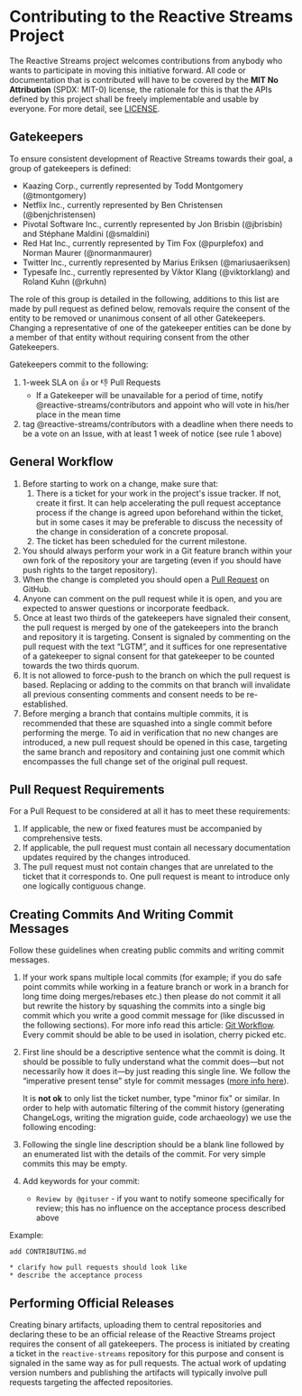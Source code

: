 # Contributing to the Reactive Streams Project

The Reactive Streams project welcomes contributions from anybody who wants to participate in moving this initiative forward. All code or documentation that is contributed will have to be covered by the **MIT No Attribution** (SPDX: MIT-0) license, the rationale for this is that the APIs defined by this project shall be freely implementable and usable by everyone. For more detail, see [LICENSE](https://github.com/reactive-streams/reactive-streams-jvm/blob/master/LICENSE).

## Gatekeepers

To ensure consistent development of Reactive Streams towards their goal, a group of gatekeepers is defined:

* Kaazing Corp., currently represented by Todd Montgomery (@tmontgomery)
* Netflix Inc., currently represented by Ben Christensen (@benjchristensen)
* Pivotal Software Inc., currently represented by Jon Brisbin (@jbrisbin) and Stéphane Maldini (@smaldini)
* Red Hat Inc., currently represented by Tim Fox (@purplefox) and Norman Maurer (@normanmaurer)
* Twitter Inc., currently represented by Marius Eriksen (@mariusaeriksen)
* Typesafe Inc., currently represented by Viktor Klang (@viktorklang) and Roland Kuhn (@rkuhn)

The role of this group is detailed in the following, additions to this list are made by pull request as defined below, removals require the consent of the entity to be removed or unanimous consent of all other Gatekeepers. Changing a representative of one of the gatekeeper entities can be done by a member of that entity without requiring consent from the other Gatekeepers.

Gatekeepers commit to the following:

1. 1-week SLA on :+1: or :-1: Pull Requests
   * If a Gatekeeper will be unavailable for a period of time, notify @reactive-streams/contributors and appoint who will vote in his/her place in the mean time
2. tag @reactive-streams/contributors with a deadline when there needs to be a vote on an Issue,
    with at least 1 week of notice (see rule 1 above)

## General Workflow

1. Before starting to work on a change, make sure that:
    1. There is a ticket for your work in the project's issue tracker. If not, create it first. It can help accelerating the pull request acceptance process if the change is agreed upon beforehand within the ticket, but in some cases it may be preferable to discuss the necessity of the change in consideration of a concrete proposal.
    2. The ticket has been scheduled for the current milestone.
2. You should always perform your work in a Git feature branch within your own fork of the repository your are targeting (even if you should have push rights to the target repository).
3. When the change is completed you should open a [Pull Request](https://help.github.com/articles/using-pull-requests) on GitHub.
4. Anyone can comment on the pull request while it is open, and you are expected to answer questions or incorporate feedback.
5. Once at least two thirds of the gatekeepers have signaled their consent, the pull request is merged by one of the gatekeepers into the branch and repository it is targeting. Consent is signaled by commenting on the pull request with the text “LGTM”, and it suffices for one representative of a gatekeeper to signal consent for that gatekeeper to be counted towards the two thirds quorum.
6. It is not allowed to force-push to the branch on which the pull request is based. Replacing or adding to the commits on that branch will invalidate all previous consenting comments and consent needs to be re-established.
7. Before merging a branch that contains multiple commits, it is recommended that these are squashed into a single commit before performing the merge. To aid in verification that no new changes are introduced, a new pull request should be opened in this case, targeting the same branch and repository and containing just one commit which encompasses the full change set of the original pull request.

## Pull Request Requirements

For a Pull Request to be considered at all it has to meet these requirements:

1. If applicable, the new or fixed features must be accompanied by comprehensive tests.
2. If applicable, the pull request must contain all necessary documentation updates required by the changes introduced.
3. The pull request must not contain changes that are unrelated to the ticket that it corresponds to. One pull request is meant to introduce only one logically contiguous change.

## Creating Commits And Writing Commit Messages

Follow these guidelines when creating public commits and writing commit messages.

1. If your work spans multiple local commits (for example; if you do safe point commits while working in a feature branch or work in a branch for long time doing merges/rebases etc.) then please do not commit it all but rewrite the history by squashing the commits into a single big commit which you write a good commit message for (like discussed in the following sections). For more info read this article: [Git Workflow](http://sandofsky.com/blog/git-workflow.html). Every commit should be able to be used in isolation, cherry picked etc.

2. First line should be a descriptive sentence what the commit is doing. It should be possible to fully understand what the commit does—but not necessarily how it does it—by just reading this single line. We follow the “imperative present tense” style for commit messages ([more info here](http://tbaggery.com/2008/04/19/a-note-about-git-commit-messages.html)).

   It is **not ok** to only list the ticket number, type "minor fix" or similar. In order to help with automatic filtering of the commit history (generating ChangeLogs, writing the migration guide, code archaeology) we use the following encoding:

3. Following the single line description should be a blank line followed by an enumerated list with the details of the commit. For very simple commits this may be empty.

4. Add keywords for your commit:
    * ``Review by @gituser`` - if you want to notify someone specifically for review; this has no influence on the acceptance process described above

Example:

    add CONTRIBUTING.md

    * clarify how pull requests should look like
    * describe the acceptance process

## Performing Official Releases

Creating binary artifacts, uploading them to central repositories and declaring these to be an official release of the Reactive Streams project requires the consent of all gatekeepers. The process is initiated by creating a ticket in the `reactive-streams` repository for this purpose and consent is signaled in the same way as for pull requests. The actual work of updating version numbers and publishing the artifacts will typically involve pull requests targeting the affected repositories.
